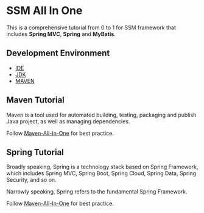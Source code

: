 # SSM All In One
This is a comprehensive tutorial from 0 to 1 for SSM framework that includes **Spring MVC**, **Spring** and **MyBatis**.

## Development Environment
- [IDE](https://www.jetbrains.com/idea/)
- [JDK](https://www.oracle.com/java/technologies/downloads/)
- [MAVEN](https://maven.apache.org/download.cgi)

## Maven Tutorial

Maven is a tool used for automated building, testing, packaging and publish Java project, as well as managing dependencies.

Follow [Maven-All-In-One](https://github.com/YugenFring/Maven-All-In-One) for best practice.

## Spring Tutorial

Broadly speaking, Spring is a technology stack based on Spring Framework, which includes Spring MVC, Spring Boot, Spring Cloud, Spring Data, Spring Security, and so on.

Narrowly speaking, Spring refers to the fundamental Spring Framework.

Follow [Maven-All-In-One](https://github.com/YugenFring/Spring-All-In-One) for best practice.
